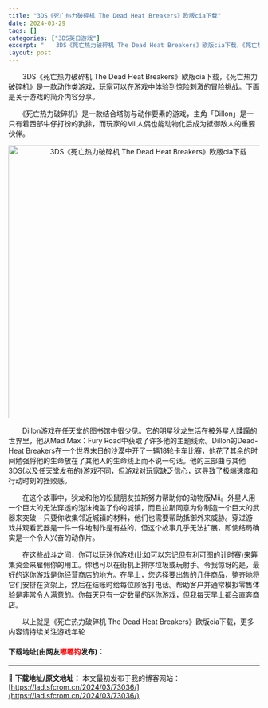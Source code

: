 ```yaml
---
title: "3DS《死亡热力破碎机 The Dead Heat Breakers》欧版cia下载"
date: 2024-03-29
tags: []
categories: ["3DS英日游戏"]
excerpt: "　　3DS《死亡热力破碎机 The Dead Heat Breakers》欧版cia下载，《死亡热力破碎机》是一款动作类游戏，玩家可以在游戏中体验到惊险刺激的冒险挑战。下面是关于游戏的简介内容分享。 　　《死亡热力破碎机》是一款结合塔防与动作要素的游戏，主角「Dillon」是一只有着西部牛仔打扮的犰&hellip;"
layout: post
---
```


 <p>　　3DS《死亡热力破碎机 The Dead Heat Breakers》欧版cia下载，《死亡热力破碎机》是一款动作类游戏，玩家可以在游戏中体验到惊险刺激的冒险挑战。下面是关于游戏的简介内容分享。</p> <p>　　《死亡热力破碎机》是一款结合塔防与动作要素的游戏，主角「Dillon」是一只有着西部牛仔打扮的犰狳，而玩家的Mii人偶也能动物化后成为抵御敌人的重要伙伴。</p> <p align="center"><img align="" border="0" src="https://lad.sfcrom.cn/wp-content/uploads/2024/03/20240329_66063269be5f8.jpg" width="546" alt="3DS《死亡热力破碎机 The Dead Heat Breakers》欧版cia下载" /></p> <p>　　Dillon游戏在任天堂的图书馆中很少见。它的明星狄龙生活在被外星人蹂躏的世界里，他从Mad Max：Fury Road中获取了许多他的主题线索。Dillon的Dead-Heat Breakers在一个世界末日的沙漠中开了一辆18轮卡车比赛，他花了其余的时间勉强将他的生命放在了其他人的生命线上而不说一句话。他的三部曲与其他3DS(以及任天堂发布的)游戏不同，但游戏对玩家缺乏信心，这导致了极端速度和行动时刻的挫败感。</p> <p>　　在这个故事中，狄龙和他的松鼠朋友拉斯努力帮助你的动物版Mii。外星人用一个巨大的无法穿透的泡沫掩盖了你的城镇，而且拉斯同意为你制造一个巨大的武器来突破 - 只要你收集邻近城镇的材料，他们也需要帮助抵御外来威胁。穿过游戏并观看武器是一件一件地制作是有益的，但这个故事几乎无法扩展，即使结局确实是一个令人兴奋的动作片。</p> <p>　　在这些战斗之间，你可以玩迷你游戏(比如可以忘记但有利可图的计时赛)来筹集资金来雇佣你的用工。你也可以在街机上排序垃圾或玩射手。令我惊讶的是，最好的迷你游戏是你经营商店的地方。在早上，您选择要出售的几件商品，整齐地将它们安排在货架上，然后在结账时给每位顾客打电话。帮助客户并通常模拟零售体验是非常令人满意的。你每天只有一定数量的迷你游戏，但我每天早上都会直奔商店。</p> <p>　　以上就是《死亡热力破碎机 The Dead Heat Breakers》欧版cia下载，更多内容请持续关注游戏年轮</p> <p><h4>下载地址(由网友<font color="red">嘟嘟钧</font>发布)：</h4></p> 

---
📖 **下载地址/原文地址：** 本文最初发布于我的博客网站：[https://lad.sfcrom.cn/2024/03/73036/](https://lad.sfcrom.cn/2024/03/73036/)
